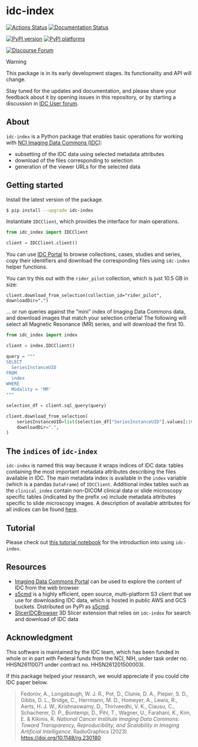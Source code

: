 # idc-index

[![Actions Status][actions-badge]][actions-link]
[![Documentation Status][rtd-badge]][rtd-link]

[![PyPI version][pypi-version]][pypi-link]
[![PyPI platforms][pypi-platforms]][pypi-link]

[![Discourse Forum][discourse-forum-badge]][discourse-forum-link]

> [!WARNING]
>
> This package is in its early development stages. Its functionality and API
> will change.
>
> Stay tuned for the updates and documentation, and please share your feedback
> about it by opening issues in this repository, or by starting a discussion in
> [IDC User forum](https://discourse.canceridc.dev/).

<!-- SPHINX-START -->

## About

`idc-index` is a Python package that enables basic operations for working with
[NCI Imaging Data Commons (IDC)](https://imaging.datacommons.cancer.gov):

- subsetting of the IDC data using selected metadata attributes
- download of the files corresponding to selection
- generation of the viewer URLs for the selected data

## Getting started

Install the latest version of the package.

```bash
$ pip install --upgrade idc-index
```

Instantiate `IDCClient`, which provides the interface for main operations.

```python
from idc_index import IDCClient

client = IDCClient.client()
```

You can use [IDC Portal](https://imaging.datacommons.cancer.gov/explore) to
browse collections, cases, studies and series, copy their identifiers and
download the corresponding files using `idc-index` helper functions.

You can try this out with the `rider_pilot` collection, which is just 10.5 GB in
size:

```
client.download_from_selection(collection_id="rider_pilot", downloadDir=".")
```

... or run queries against the "mini" index of Imaging Data Commons data, and
download images that match your selection criteria! The following will select
all Magnetic Resonance (MR) series, and will download the first 10.

```python
from idc_index import index

client = index.IDCClient()

query = """
SELECT
  SeriesInstanceUID
FROM
  index
WHERE
  Modality = 'MR'
"""

selection_df = client.sql_query(query)

client.download_from_selection(
    seriesInstanceUID=list(selection_df["SeriesInstanceUID"].values[:10]),
    downloadDir=".",
)
```

## The `indices` of `idc-index`

`idc-index` is named this way because it wraps indices of IDC data: tables
containing the most important metadata attributes describing the files available
in IDC. The main metadata index is available in the `index` variable (which is a
pandas `DataFrame`) of `IDCClient`. Additional index tables such as the
`clinical_index` contain non-DICOM clinical data or slide microscopy specific
tables (indicated by the prefix `sm`) include metadata attributes specific to
slide microscopy images. A description of available attributes for all indices
can be found [here](column_descriptions).

## Tutorial

Please check out
[this tutorial notebook](https://github.com/ImagingDataCommons/IDC-Tutorials/blob/master/notebooks/labs/idc_rsna2023.ipynb)
for the introduction into using `idc-index`.

## Resources

- [Imaging Data Commons Portal](https://imaging.datacommons.cancer.gov/) can be
  used to explore the content of IDC from the web browser
- [s5cmd](https://github.com/peak/s5cmd) is a highly efficient, open source,
  multi-platform S3 client that we use for downloading IDC data, which is hosted
  in public AWS and GCS buckets. Distributed on PyPI as
  [s5cmd](https://pypi.org/project/s5cmd/).
- [SlicerIDCBrowser](https://github.com/ImagingDataCommons/SlicerIDCBrowser) 3D
  Slicer extension that relies on `idc-index` for search and download of IDC
  data

## Acknowledgment

This software is maintained by the IDC team, which has been funded in whole or
in part with Federal funds from the NCI, NIH, under task order no. HHSN26110071
under contract no. HHSN261201500003l.

If this package helped your research, we would appreciate if you could cite IDC
paper below.

> Fedorov, A., Longabaugh, W. J. R., Pot, D., Clunie, D. A., Pieper, S. D.,
> Gibbs, D. L., Bridge, C., Herrmann, M. D., Homeyer, A., Lewis, R., Aerts, H.
> J. W., Krishnaswamy, D., Thiriveedhi, V. K., Ciausu, C., Schacherer, D. P.,
> Bontempi, D., Pihl, T., Wagner, U., Farahani, K., Kim, E. & Kikinis, R.
> _National Cancer Institute Imaging Data Commons: Toward Transparency,
> Reproducibility, and Scalability in Imaging Artificial Intelligence_.
> RadioGraphics (2023). https://doi.org/10.1148/rg.230180

<!-- prettier-ignore-start -->
[actions-badge]:            https://github.com/ImagingDataCommons/idc-index/workflows/CI/badge.svg
[actions-link]:             https://github.com/ImagingDataCommons/idc-index/actions
[discourse-forum-badge]: https://img.shields.io/discourse/https/discourse.canceridc.dev/status.svg
[discourse-forum-link]:  https://discourse.canceridc.dev/
[pypi-link]:                https://pypi.org/project/idc-index/
[pypi-platforms]:           https://img.shields.io/pypi/pyversions/idc-index
[pypi-version]:             https://img.shields.io/pypi/v/idc-index
[rtd-badge]:                https://readthedocs.org/projects/idc-index/badge/?version=latest
[rtd-link]:                 https://idc-index.readthedocs.io/en/latest/?badge=latest

<!-- prettier-ignore-end -->
